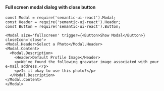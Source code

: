 #### Full screen modal dialog with close button

    const Modal = require('semantic-ui-react').Modal;
    const Header = require('semantic-ui-react').Header;
    const Button = require('semantic-ui-react').Button;

    <Modal size='fullscreen' trigger={<Button>Show Modal</Button>} closeIcon='close'>
    <Modal.Header>Select a Photo</Modal.Header>
    <Modal.Content>
      <Modal.Description>
        <Header>Default Profile Image</Header>
        <p>We've found the following gravatar image associated with your e-mail address.</p>
        <p>Is it okay to use this photo?</p>
      </Modal.Description>
    </Modal.Content>
    </Modal>


